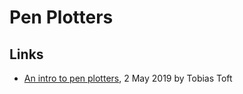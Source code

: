 # Pen Plotters

## Links

-   [An intro to pen plotters](https://blog.usejournal.com/an-intro-to-pen-plotters-29b6bd4327ba), 2 May 2019 by Tobias Toft

